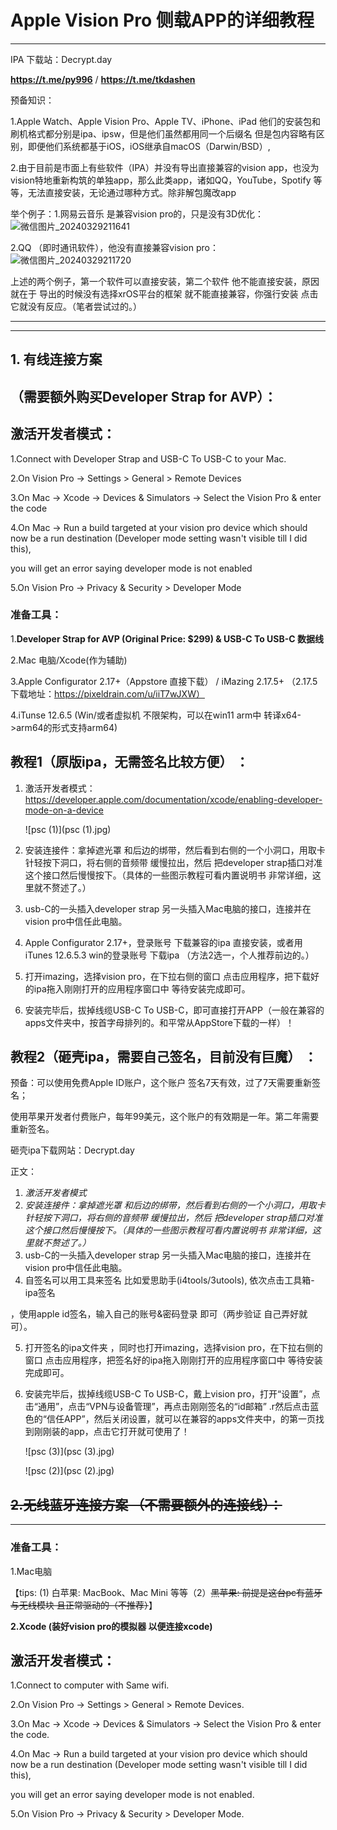 # Apple Vision Pro 侧载APP的详细教程

----

IPA 下载站：Decrypt.day

**https://t.me/py996** / **https://t.me/tkdashen**





预备知识：

1.Apple Watch、Apple Vision Pro、Apple TV、iPhone、iPad 他们的安装包和刷机格式都分别是ipa、ipsw，但是他们虽然都用同一个后缀名 但是包内容略有区别，即便他们系统都基于iOS，iOS继承自macOS（Darwin/BSD）,

2.由于目前是市面上有些软件（IPA）并没有导出直接兼容的vision app，也没为vision特地重新构筑的单独app，那么此类app，诸如QQ，YouTube，Spotify 等等，无法直接安装，无论通过哪种方式。除非解包魔改app

举个例子：1.网易云音乐 是兼容vision pro的，只是没有3D优化：![微信图片_20240329211641](微信图片_20240329211641.jpg)



2.QQ （即时通讯软件），他没有直接兼容vision pro：![微信图片_20240329211720](微信图片_20240329211720.jpg)



上述的两个例子，第一个软件可以直接安装，第二个软件 他不能直接安装，原因就在于 导出的时候没有选择xrOS平台的框架 就不能直接兼容，你强行安装 点击它就没有反应。（笔者尝试过的。）





---

---

## 1. 有线连接方案

## （需要额外购买Developer Strap for AVP）：

## 激活开发者模式：

1.Connect with Developer Strap and USB-C To USB-C to your Mac.

2.On Vision Pro -> Settings > General > Remote Devices

3.On Mac -> Xcode -> Devices & Simulators -> Select the Vision Pro & enter the code

4.On Mac -> Run a build targeted at your vision pro device which should now be a run destination (Developer mode setting wasn't visible till I did this), 

you will get an error saying developer mode is not enabled

5.On Vision Pro -> Privacy & Security > Developer Mode



### 准备工具：

1.**Developer Strap for AVP (Original Price: $299) & USB-C To USB-C 数据线**

2.Mac 电脑/Xcode(作为辅助)

3.Apple Configurator 2.17+（Appstore 直接下载） / iMazing 2.17.5+ （2.17.5 下载地址：https://pixeldrain.com/u/iiT7wJXW）

4.iTunse 12.6.5 (Win/或者虚拟机 不限架构，可以在win11 arm中 转译x64->arm64的形式支持arm64)



## 教程1（原版ipa，无需签名比较方便） ：

1. 激活开发者模式：https://developer.apple.com/documentation/xcode/enabling-developer-mode-on-a-device

   ![psc (1)](psc (1).jpg)

2. 安装连接件：拿掉遮光罩 和后边的绑带，然后看到右侧的一个小洞口，用取卡针轻按下洞口，将右侧的音频带 缓慢拉出，然后 把developer strap插口对准这个接口然后慢慢按下。（具体的一些图示教程可看内置说明书 非常详细，这里就不赘述了。）

3. usb-C的一头插入developer strap 另一头插入Mac电脑的接口，连接并在vision pro中信任此电脑。

4. Apple Configurator 2.17+，登录账号 下载兼容的ipa 直接安装，或者用iTunes 12.6.5.3 win的登录账号 下载ipa （方法2选一，个人推荐前边的。）

5. 打开imazing，选择vision pro，在下拉右侧的窗口 点击应用程序，把下载好的ipa拖入刚刚打开的应用程序窗口中 等待安装完成即可。

6. 安装完毕后，拔掉线缆USB-C To USB-C，即可直接打开APP（一般在兼容的apps文件夹中，按首字母排列的。和平常从AppStore下载的一样）！





## 教程2（砸壳ipa，需要自己签名，目前没有巨魔） ：

预备：可以使用免费Apple ID账户，这个账户 签名7天有效，过了7天需要重新签名；

使用苹果开发者付费账户，每年99美元，这个账户的有效期是一年。第二年需要重新签名。

砸壳ipa下载网站：Decrypt.day

正文：

1. *激活开发者模式*
2. *安装连接件：拿掉遮光罩 和后边的绑带，然后看到右侧的一个小洞口，用取卡针轻按下洞口，将右侧的音频带 缓慢拉出，然后 把developer strap插口对准这个接口然后慢慢按下。（具体的一些图示教程可看内置说明书 非常详细，这里就不赘述了。）*
3. usb-C的一头插入developer strap 另一头插入Mac电脑的接口，连接并在vision pro中信任此电脑。
4. 自签名可以用工具来签名 比如爱思助手(i4tools/3utools), 依次点击工具箱-ipa签名

，使用apple id签名，输入自己的账号&密码登录 即可（两步验证 自己弄好就可）。

5. 打开签名的ipa文件夹 ，同时也打开imazing，选择vision pro，在下拉右侧的窗口 点击应用程序，把签名好的ipa拖入刚刚打开的应用程序窗口中 等待安装完成即可。

6. 安装完毕后，拔掉线缆USB-C To USB-C，戴上vision pro，打开“设置”，点击“通用”，点击“VPN与设备管理”，再点击刚刚签名的“id邮箱” .r然后点击蓝色的“信任APP”，然后关闭设置，就可以在兼容的apps文件夹中，的第一页找到刚刚装的app，点击它打开就可使用了！

   ![psc (3)](psc (3).jpg)

   ![psc (2)](psc (2).jpg)







## ~~2.无线蓝牙连接方案 （不需要额外的连接线）：~~

----

### 准备工具：

1.Mac电脑

【tips: (1) 白苹果: MacBook、Mac Mini 等等（2）~~黑苹果: 前提是这台pc有蓝牙与无线模块 且正常驱动的（不推荐）~~】

**2.Xcode (装好vision pro的模拟器 以便连接xcode)**



## 激活开发者模式：

1.Connect to computer with Same wifi.

2.On Vision Pro -> Settings > General > Remote Devices.

3.On Mac -> Xcode -> Devices & Simulators -> Select the Vision Pro & enter the code.

4.On Mac -> Run a build targeted at your vision pro device which should now be a run destination (Developer mode setting wasn't visible till I did this), 

you will get an error saying developer mode is not enabled.

5.On Vision Pro -> Privacy & Security > Developer Mode.

